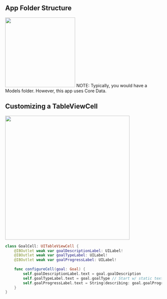 ## App Folder Structure
<img src="https://github.com/Brian-McIntosh/GoalPostApp/blob/main/images/AppStructure.png" width="225">
NOTE: Typically, you would have a Models folder. However, this app uses Core Data.

## Customizing a TableViewCell
<img src="https://github.com/Brian-McIntosh/GoalPostApp/blob/main/images/TableCell.png" width="400">

```swift
class GoalCell: UITableViewCell {
    @IBOutlet weak var goalDescriptionLabel: UILabel!
    @IBOutlet weak var goalTypeLabel: UILabel!
    @IBOutlet weak var goalProgressLabel: UILabel!
    
    func configureCell(goal: Goal) {
        self.goalDescriptionLabel.text = goal.goalDescription
        self.goalTypeLabel.text = goal.goalType // Start w/ static text; Change to GoalType later
        self.goalProgressLabel.text = String(describing: goal.goalProgress)
    }
}
```
